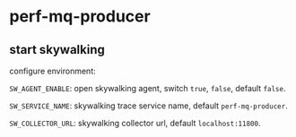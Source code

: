 # perf-mq-producer

## start skywalking

configure environment:

`SW_AGENT_ENABLE`: open skywalking agent, switch `true`, `false`, default `false`.

`SW_SERVICE_NAME`: skywalking trace service name, default `perf-mq-producer`.

`SW_COLLECTOR_URL`: skywalking collector url, default `localhost:11800`.

